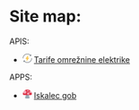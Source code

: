 # Site map:

APIS:
* <picture><source media="(prefers-color-scheme: dark)" srcset="https://raw.githubusercontent.com/sp0ng3Bob/sp0ng3Bob.github.io/refs/heads/master/apis/elektrika/assets/images/icon-dark.svg"><source media="(prefers-color-scheme: light)" srcset="https://raw.githubusercontent.com/sp0ng3Bob/sp0ng3Bob.github.io/refs/heads/master/apis/elektrika/assets/images/icon-light.svg"><img alt="App icon for Tarife omrežnine elektrike" src="https://raw.githubusercontent.com/sp0ng3Bob/sp0ng3Bob.github.io/refs/heads/master/apis/elektrika/assets/images/icon-light.svg" width="16" height="16"></picture> [Tarife omrežnine elektrike](https://sp0ng3Bob.github.io/apis/elektrika)


APPS:
* <picture><source media="(prefers-color-scheme: dark)" srcset="https://raw.githubusercontent.com/sp0ng3Bob/sp0ng3Bob.github.io/refs/heads/master/apps/ig/src/assets/icons/icon-dark.svg"><source media="(prefers-color-scheme: light)" srcset="https://raw.githubusercontent.com/sp0ng3Bob/sp0ng3Bob.github.io/refs/heads/master/apps/ig/src/assets/icons/icon-light.svg"><img alt="App icon for Iskalec gob" src="https://raw.githubusercontent.com/sp0ng3Bob/sp0ng3Bob.github.io/refs/heads/master/apps/ig/src/assets/icons/icon-light.svg" width="16" height="16"></picture> [Iskalec gob](https://sp0ng3Bob.github.io/apps/ig)



